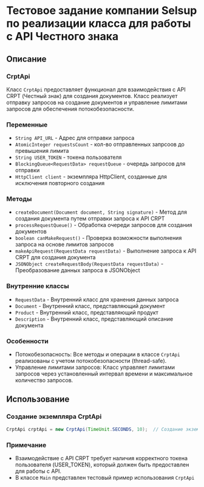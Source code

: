 # Тестовое задание компании Selsup по реализации класса для работы с API Честного знака

## Описание
### CrptApi

Класс `CrptApi` предоставляет функционал для взаимодействия с API CRPT (Честный знак) для создания документов. Класс реализует отправку запросов на создание документов и управление лимитами запросов для обеспечения потокобезопасности.

### Переменные
- `String API_URL` - Адрес для отправки запроса
- `AtomicInteger requestsCount` - кол-во отправленных запрсоов до превышения лимита
- `String USER_TOKEN` - токена пользователя
- `BlockingQueue<RequestData> requestQueue` - очередь запросов для отправки
- `HttpClient client` - экземпляра HttpClient, созданные для исключения повторного создания
### Методы
- `createDocument(Document document, String signature)` - Метод для создания документа путем отправки запроса к API CRPT
- `processRequestQueue()` - Обработка очереди запросов для создания документов
- `boolean canMakeRequest()` - Проверка возможности выполнения запроса на основе лимитов запросов
- `makeApiRequest(RequestData requestData)` - Выполнение запроса к API CRPT для создания документа
- `JSONObject createRequestBody(RequestData requestData)` - Преобразование данных запроса в JSONObject

### Внутренние классы
- `RequestData` - Внутренний класс для хранения данных запроса
- `Document` - Внутренний класс, представляющий документ
- `Product` - Внутренний класс, представляющий продукт
- `Description` - Внутренний класс, представляющий описание документа

### Особенности
- Потокобезопасность: Все методы и операции в классе `CrptApi` реализованы с учетом потокобезопасности (thread-safe).
- Управление лимитами запросов: Класс управляет лимитами запросов через установленный интервал времени и максимальное количество запросов.

## Использование
### Создание экземпляра CrptApi
```java
CrptApi crptApi = new CrptApi(TimeUnit.SECONDS, 10);  // Создание экземпляра с лимитом отправки в 10 запросов в секунду
```
### Примечание
- Взаимодействие с API CRPT требует наличия корректного токена пользователя (USER_TOKEN), который должен быть предоставлен для работы с API.
- В классе `Main` представлен тестовый пример использования `CrptApi`